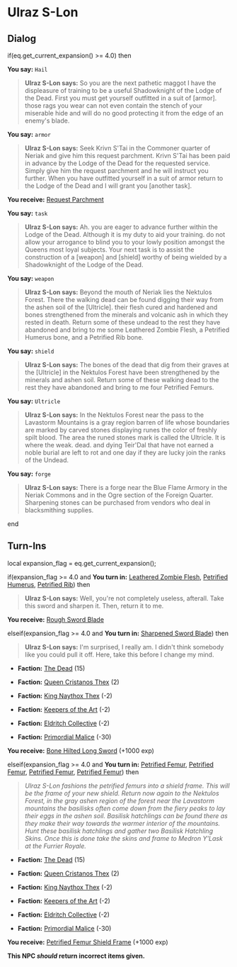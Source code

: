 # Ulraz S-Lon
## Dialog

if(eq.get_current_expansion() >= 4.0) then


**You say:** `Hail`




>**Ulraz S-Lon says:** So you are the next pathetic maggot I have the displeasure of training to be a useful Shadowknight of the Lodge of the Dead. First you must get yourself outfitted in a suit of [armor]. those rags you wear can not even contain the stench of your miserable hide and will do no good protecting it from the edge of an enemy's blade.


**You say:** `armor`




>**Ulraz S-Lon says:** Seek Krivn S'Tai in the Commoner quarter of Neriak and give him this request parchment. Krivn S'Tai has been paid in advance by the Lodge of the Dead for the requested service. Simply give him the request parchment and he will instruct you further. When you have outfitted yourself in a suit of armor return to the Lodge of the Dead and I will grant you [another task].



**You receive:**  [Request Parchment](/item/19584)


**You say:** `task`




>**Ulraz S-Lon says:** Ah. you are eager to advance further within the Lodge of the Dead. Although it is my duty to aid your training. do not allow your arrogance to blind you to your lowly position amongst the Queens most loyal subjects. Your next task is to assist the construction of a [weapon] and [shield] worthy of being wielded by a Shadowknight of the Lodge of the Dead.


**You say:** `weapon`




>**Ulraz S-Lon says:** Beyond the mouth of Neriak lies the Nektulos Forest. There the walking dead can be found digging their way from the ashen soil of the [Ultricle]. their flesh cured and hardened and bones strengthened from the minerals and volcanic ash in which they rested in death. Return some of these undead to the rest they have abandoned and bring to me some Leathered Zombie Flesh, a Petrified Humerus bone, and a Petrified Rib bone.


**You say:** `shield`




>**Ulraz S-Lon says:** The bones of the dead that dig from their graves at the [Ultricle] in the Nektulos Forest have been strengthened by the minerals and ashen soil. Return some of these walking dead to the rest they have abandoned and bring to me four Petrified Femurs.


**You say:** `Ultricle`




>**Ulraz S-Lon says:** In the Nektulos Forest near the pass to the Lavastorm Mountains is a gray region barren of life whose boundaries are marked by carved stones displaying runes the color of freshly spilt blood. The area the runed stones mark is called the Ultricle. It is where the weak. dead. and dying Teir'Dal that have not earned a noble burial are left to rot and one day if they are lucky join the ranks of the Undead.


**You say:** `forge`




>**Ulraz S-Lon says:** There is a forge near the Blue Flame Armory in the Neriak Commons and in the Ogre section of the Foreign Quarter. Sharpening stones can be purchased from vendors who deal in blacksmithing supplies.

end

## Turn-Ins



local expansion_flag = eq.get_current_expansion();

if(expansion_flag >= 4.0 and  **You turn in:** [Leathered Zombie Flesh](/item/19574), [Petrified Humerus](/item/16197), [Petrified Rib](/item/19554)) then


>**Ulraz S-Lon says:** Well, you're not completely useless, afterall. Take this sword and sharpen it. Then, return it to me.


 **You receive:**  [Rough Sword Blade](/item/19572) 

elseif(expansion_flag >= 4.0 and  **You turn in:** [Sharpened Sword Blade](/item/19573)) then


>**Ulraz S-Lon says:** I'm surprised, I really am. I didn't think somebody like you could pull it off. Here, take this before I change my mind.


* __Faction:__ [The Dead](/faction/239) (15)


* __Faction:__ [Queen Cristanos Thex](/faction/303) (2)


* __Faction:__ [King Naythox Thex](/faction/278) (-2)


* __Faction:__ [Keepers of the Art](/faction/275) (-2)


* __Faction:__ [Eldritch Collective](/faction/245) (-2)


* __Faction:__ [Primordial Malice](/faction/1522) (-30)


 **You receive:**  [Bone Hilted Long Sword](/item/19607) (+1000 exp)

elseif(expansion_flag >= 4.0 and  **You turn in:** [Petrified Femur](/item/19570), [Petrified Femur](/item/19570), [Petrified Femur](/item/19570), [Petrified Femur](/item/19570)) then


>*Ulraz S-Lon fashions the petrified femurs into a shield frame. This will be the frame of your new shield. Return now again to the Nektulos Forest, in the gray ashen region of the forest near the Lavastorm mountains the basilisks often come down from the fiery peaks to lay their eggs in the ashen soil. Basilisk hatchlings can be found there as they make their way towards the warmer interior of the mountains. Hunt these basilisk hatchlings and gather two Basilisk Hatchling Skins. Once this is done take the skins and frame to Medron Y'Lask at the Furrier Royale.*


* __Faction:__ [The Dead](/faction/239) (15)


* __Faction:__ [Queen Cristanos Thex](/faction/303) (2)


* __Faction:__ [King Naythox Thex](/faction/278) (-2)


* __Faction:__ [Keepers of the Art](/faction/275) (-2)


* __Faction:__ [Eldritch Collective](/faction/245) (-2)


* __Faction:__ [Primordial Malice](/faction/1522) (-30)


 **You receive:**  [Petrified Femur Shield Frame](/item/19571) (+1000 exp)

**This NPC *should* return incorrect items given.**







